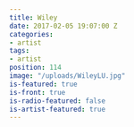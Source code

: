 ```yaml
---
title: Wiley
date: 2017-02-05 19:07:00 Z
categories:
- artist
tags:
- artist
position: 114
image: "/uploads/WileyLU.jpg"
is-featured: true
is-front: true
is-radio-featured: false
is-artist-featured: true
---
```


